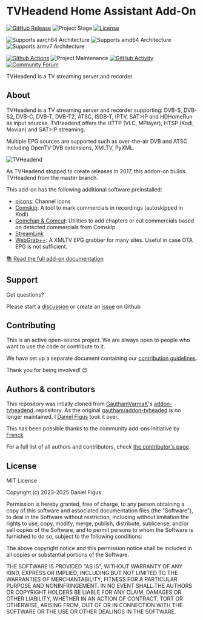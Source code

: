 # TVHeadend Home Assistant Add-On

[![GitHub Release][releases-shield]][releases]
![Project Stage][project-stage-shield]
[![License][license-shield]](LICENSE.md)

![Supports aarch64 Architecture][aarch64-shield]
![Supports amd64 Architecture][amd64-shield]
![Supports armv7 Architecture][armv7-shield]

[![Github Actions][github-actions-shield]][github-actions]
![Project Maintenance][maintenance-shield]
[![GitHub Activity][commits-shield]][commits]
[![Community Forum][forum-shield]][forum]

TVHeadend is a TV streaming server and recorder.

## About

TVHeadend is a TV streaming server and recorder supporting:
DVB-S, DVB-S2, DVB-C, DVB-T, DVB-T2, ATSC, ISDB-T, IPTV, SAT>IP and HDHomeRun
as input sources.
TVHeadend offers the HTTP (VLC, MPlayer), HTSP (Kodi, Movian) and SAT>IP streaming.

Multiple EPG sources are supported such as
over-the-air DVB and ATSC including OpenTV DVB extensions, XMLTV, PyXML.

![TVHeadend](images/screenshot.png)

As TVHeadend stopped to create releases in 2017, this addon-on builds TVHeadend from
the master branch.

This add-on has the following additional software preinstalled:

- [picons][picons]: Channel icons
- [Comskip][comskip]: A tool to mark commercials in recordings (autoskipped in Kodi)
- [Comchap & Comcut][comchap]: Utilities to add chapters or cut commercials based on detected commercials from Comskip
- [StreamLink][streamlink]
- [WebGrab++][wg++]: A XMLTV EPG grabber for many sites. Useful in case OTA EPG is not sufficient.

[:books: Read the full add-on documentation][docs]

## Support

Got questions?

Please start a [discussion][discussions] or create an [issue][issues] on Github

## Contributing

This is an active open-source project. We are always open to people who want to
use the code or contribute to it.

We have set up a separate document containing our
[contribution guidelines](CONTRIBUTING.md).

Thank you for being involved! :heart_eyes:

## Authors & contributors

This repository was intially cloned from [GauthamVarmaK][gautham]'s
[addon-tvheadend][original-repository]. repository. As the original
[gautham/addon-tvheaded][original-repository] is no longer maintained, I [Daniel Figus][dfigus] took
it over.

This has been possible thanks to the community add-ons initiative by [Frenck]

For a full list of all authors and contributors,
check [the contributor's page][contributors].

## License

MIT License

Copyright (c) 2023-2025 Daniel Figus

Permission is hereby granted, free of charge, to any person obtaining a copy
of this software and associated documentation files (the "Software"), to deal
in the Software without restriction, including without limitation the rights
to use, copy, modify, merge, publish, distribute, sublicense, and/or sell
copies of the Software, and to permit persons to whom the Software is
furnished to do so, subject to the following conditions:

The above copyright notice and this permission notice shall be included in all
copies or substantial portions of the Software.

THE SOFTWARE IS PROVIDED "AS IS", WITHOUT WARRANTY OF ANY KIND, EXPRESS OR
IMPLIED, INCLUDING BUT NOT LIMITED TO THE WARRANTIES OF MERCHANTABILITY,
FITNESS FOR A PARTICULAR PURPOSE AND NONINFRINGEMENT. IN NO EVENT SHALL THE
AUTHORS OR COPYRIGHT HOLDERS BE LIABLE FOR ANY CLAIM, DAMAGES OR OTHER
LIABILITY, WHETHER IN AN ACTION OF CONTRACT, TORT OR OTHERWISE, ARISING FROM,
OUT OF OR IN CONNECTION WITH THE SOFTWARE OR THE USE OR OTHER DEALINGS IN THE
SOFTWARE.

[contributors]: https://github.com/dfigus/addon-tvheadend/graphs/contributors
[docs]: https://github.com/dfigus/addon-tvheadend/blob/main/tvheadend/DOCS.md
[forum-shield]: https://img.shields.io/badge/community-forum-brightgreen.svg
[picons]: https://github.com/picons/picons
[comskip]: https://github.com/erikkaashoek/Comskip
[comchap]: https://github.com/BrettSheleski/comchap
[streamlink]: https://streamlink.github.io/
[wg++]: http://www.webgrabplus.com/
[forum]: https://community.home-assistant.io/
[gautham]: https://github.com/GauthamVarmaK
[dfigus]: https://github.com/dfigus
[frenck]: https://github.com/frenck
[github-actions-shield]: https://github.com/dfigus/addon-tvheadend/workflows/CI/badge.svg
[github-actions]: https://github.com/dfigus/addon-tvheadend/actions
[issues]: https://github.com/dfigus/addon-tvheadend/issues
[discussions]: https://github.com/dfigus/addon-tvheadend/discussions
[license-shield]: https://img.shields.io/github/license/dfigus/addon-tvheadend.svg
[maintenance-shield]: https://img.shields.io/maintenance/yes/2025.svg
[project-stage-shield]: https://img.shields.io/badge/project%20stage-production%20ready-brightgreen.svg
[releases-shield]: https://img.shields.io/github/release/dfigus/addon-tvheadend.svg
[releases]: https://github.com/dfigus/addon-tvheadend/releases
[aarch64-shield]: https://img.shields.io/badge/aarch64-yes-green.svg
[amd64-shield]: https://img.shields.io/badge/amd64-yes-green.svg
[armv7-shield]: https://img.shields.io/badge/armv7-yes-green.svg
[original-repository]: https://github.com/GauthamVarmaK/addon-tvheadend
[commits-shield]: https://img.shields.io/github/commit-activity/y/dfigus/addon-tvheadend.svg
[commits]: https://github.com/dfigus/addon-tvheadend/commits/main
